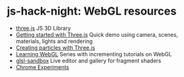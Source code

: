 js-hack-night: WebGL resources
=============

* [three.js](https://github.com/mrdoob/three.js/) JS 3D Library
* [Getting started with Three.js](http://aerotwist.com/tutorials/getting-started-with-three-js/) Quick demo using camera, scenes, materials, lights and rendering
* [Creating particles with Three.js](http://aerotwist.com/tutorials/creating-particles-with-three-js/)
* [Learning WebGL](http://learningwebgl.com/blog/?page_id=1217) Series with incrementing tutorials on WebGL
* [glsl-sandbox](http://glsl.heroku.com/) Live editor and gallery for fragment shaders
* [Chrome Experiments](http://www.chromeexperiments.com/)

